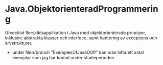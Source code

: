 # Java.ObjektorienteradProgrammering
Utvecklat flerskiktsapplikation i Java med objektorienterade principer, inklusive abstrakta klasser och interface, samt hantering av exceptions och arvstrukturer.

- under filen/branch "ExemplesOfJavaOOP" kan man hitta ett antal exemplar som jag har kodad under studieperioden
